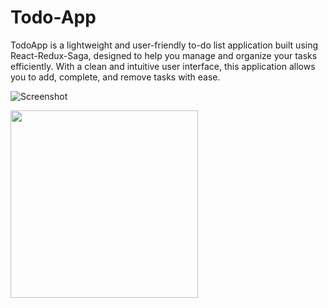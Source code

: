 # Todo-App
TodoApp is a lightweight and user-friendly to-do list application built using React-Redux-Saga, designed to help you manage and organize your tasks efficiently. With a clean and intuitive user interface, this application allows you to add, complete, and remove tasks with ease.

![Screenshot]()

<img src="https://github.com/anshulty21/Todo-App/assets/53966236/f5f13107-aa1a-42f1-974a-70285a27ae64" width="300">


